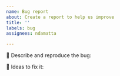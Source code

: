 ```yaml
---
name: Bug report
about: Create a report to help us improve
title: ''
labels: bug
assignees: ndamatta

---
```


🐞 Describe and reproduce the bug:

💭 Ideas to fix it:
